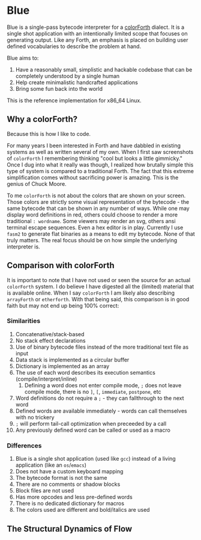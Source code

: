 # Blue

Blue is a single-pass bytecode interpreter for a [colorForth](https://colorforth.github.io/index.html) dialect. It is a single shot application with an intentionally limited scope that focuses on generating output. Like any Forth, an emphasis is placed on building user defined vocabularies to describe the problem at hand.

Blue aims to:

1. Have a reasonably small, simplistic and hackable codebase that can be completely understood by a single human
1. Help create minimalistic handcrafted applications
1. Bring some fun back into the world

This is the reference implementation for x86_64 Linux.

## Why a colorForth?

Because this is how I like to code.

For many years I been interested in Forth and have dabbled in existing systems as well as written several of my own. When I first saw screenshots of `colorForth` I remembering thinking "cool but looks a little gimmicky." Once I dug into what it really was though, I realized how brutally simple this type of system is compared to a traditional Forth. The fact that this extreme simplification comes without sacrificing power is amazing. This is the genius of Chuck Moore.

To me `colorForth` is not about the colors that are shown on your screen. Those colors are strictly some visual representation of the bytecode - the same bytecode that can be shown in any number of ways. While one may display word definitions in red, others could choose to render a more traditional `: wordname`. Some viewers may render an svg, others ansi terminal escape sequences. Even a hex editor is in play. Currently I use `fasm2` to generate flat binaries as a means to edit my bytecode. None of that truly matters. The real focus should be on how simple the underlying interpreter is.

## Comparison with colorForth

It is important to note that I have not used or seen the source for an actual `colorForth` system. I do believe I have digested all the (limited) material that is available online. When I say `colorForth` I am likely also describing `arrayForth` or `etherforth`. With that being said, this comparison is in good faith but may not end up being 100% correct:

### Similarities

1. Concatenative/stack-based
9. No stack effect declarations
2. Use of binary bytecode files instead of the more traditional text file as input
3. Data stack is implemented as a circular buffer
4. Dictionary is implemented as an array
5. The use of each word describes its execution semantics (compile/interpret/inline)
   1. Defining a word does not enter compile mode, `;` does not leave compile mode, there is no `]`, `[`, `immediate`, `postpone`, etc
6. Word definitions do not require a `;` - they can fallthrough to the next word
7. Defined words are available immediately - words can call themselves with no trickery
8. `;` will perform tail-call optimization when preceeded by a call
9. Any previously defined word can be called or used as a macro

### Differences

1. Blue is a single shot application (used like `gcc`) instead of a living application (like an `os`/`emacs`)
2. Does not have a custom keyboard mapping
3. The bytecode format is not the same
4. There are no comments or shadow blocks
5. Block files are not used
6. Has more opcodes and less pre-defined words
7. There is no dedicated dictionary for macros
8. The colors used are different and bold/italics are used

## The Structural Dynamics of Flow
